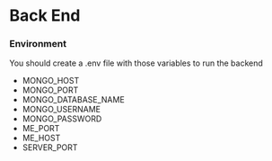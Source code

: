 # Back End
### Environment

You should create a .env file with those variables to run the backend

- MONGO_HOST
- MONGO_PORT
- MONGO_DATABASE_NAME
- MONGO_USERNAME
- MONGO_PASSWORD
- ME_PORT
- ME_HOST
- SERVER_PORT